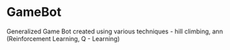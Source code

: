 # GameBot
Generalized Game Bot created using various techniques - hill climbing, ann (Reinforcement Learning, Q - Learning)
